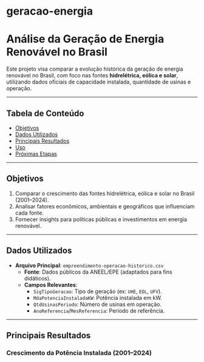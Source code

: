 # geracao-energia
# Análise da Geração de Energia Renovável no Brasil

Este projeto visa comparar a evolução histórica da geração de energia renovável no Brasil, com foco nas fontes **hidrelétrica, eólica e solar**, utilizando dados oficiais de capacidade instalada, quantidade de usinas e operação.

---

## Tabela de Conteúdo
- [Objetivos](#objetivos)
- [Dados Utilizados](#dados-utilizados)
- [Principais Resultados](#principais-resultados)
- [Uso](#uso)
- [Próximas Etapas](#próximas-etapas)

---

## Objetivos
1. Comparar o crescimento das fontes hidrelétrica, eólica e solar no Brasil (2001–2024).
2. Analisar fatores econômicos, ambientais e geográficos que influenciam cada fonte.
3. Fornecer insights para políticas públicas e investimentos em energia renovável.

---

## Dados Utilizados
- **Arquivo Principal**: `empreendimento-operacao-historico.csv`  
  - **Fonte**: Dados públicos da ANEEL/EPE (adaptados para fins didáticos).  
  - **Campos Relevantes**:  
    - `SigTipoGeracao`: Tipo de geração (ex: `UHE`, `EOL`, `UFV`).  
    - `MdaPotenciaInstaladaKW`: Potência instalada em kW.  
    - `QtdUsinasPeriodo`: Número de usinas em operação.  
    - `AnoReferencia`/`MesReferencia`: Período de referência.  

---

## Principais Resultados
### Crescimento da Potência Instalada (2001–2024)
